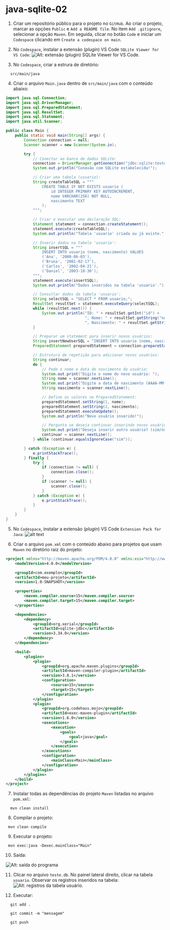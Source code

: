 # java-sqlite-02

1) Criar um repositório público para o projeto no `GitHub`. Ao criar o projeto, marcar as opções `Public` e `Add a README file`. No item `Add .gitignore`, selecionar a opção `Maven`. Em seguida, clicar no botão `Code` e iniciar um `Codespace` clicando em `Create a codespace on main`.

2) No `Codespace`, instalar a extensão (_plugin_) VS Code `SQLite Viewer for VS Code`:
![Alt: extensão (plugin) SQLite Viewer for VS Code.](SQLiteViewerForVSCode.png)

3) No `Codespace`, criar a estrura de diretório:
```
  src/main/java
```

4) Criar o arquivo `Main.java` dentro de `src/main/java` com o conteúdo abaixo:
```java
import java.sql.Connection;
import java.sql.DriverManager;
import java.sql.PreparedStatement;
import java.sql.ResultSet;
import java.sql.Statement;
import java.util.Scanner;

public class Main {
    public static void main(String[] args) {
        Connection connection = null;
        Scanner scanner = new Scanner(System.in);

        try {
            // Conectar ao banco de dados SQLite:
            connection = DriverManager.getConnection("jdbc:sqlite:teste.db");
            System.out.println("Conexão com SQLite estabelecida!");

            // Criar uma tabela (usuario):
            String createTableSQL = """
                CREATE TABLE IF NOT EXISTS usuario (
                    id INTEGER PRIMARY KEY AUTOINCREMENT, 
                    nome VARCHAR(256) NOT NULL, 
                    nascimento TEXT
                );
            """;

            // Criar e executar uma declaração SQL:
            Statement statement = connection.createStatement();
            statement.execute(createTableSQL);
            System.out.println("Tabela 'usuario' criada ou já existe.");

            // Inserir dados na tabela 'usuario':
            String insertSQL = """
                INSERT INTO usuario (nome, nascimento) VALUES 
                ('Ana', '2000-06-03'), 
                ('Bruna', '2001-02-17'),
                ('Carlos', '2002-04-21'),
                ('Daniel', '2003-10-30');
            """;
            statement.execute(insertSQL);
            System.out.println("Dados inseridos na tabela 'usuario'.");

            // Consultar dados da tabela 'usuario':
            String selectSQL = "SELECT * FROM usuario;";
            ResultSet resultSet = statement.executeQuery(selectSQL);
            while (resultSet.next()) {
                System.out.println("ID: " + resultSet.getInt("id") + 
                                   ", Nome: " + resultSet.getString("nome") +
                                   ", Nascimento: " + resultSet.getString("nascimento"));
            }

            // Preparar um statement para inserir novos usuários:
            String insertNewUserSQL = "INSERT INTO usuario (nome, nascimento) VALUES (?, ?)";
            PreparedStatement preparedStatement = connection.prepareStatement(insertNewUserSQL);

            // Estrutura de repetição para adicionar novos usuários:
            String continuar;
            do {
                // Pede o nome e data de nascimento do usuário:
                System.out.print("Digite o nome do novo usuário: ");
                String nome = scanner.nextLine();
                System.out.print("Digite a data de nascimento (AAAA-MM-DD): ");
                String nascimento = scanner.nextLine();

                // Define os valores no PreparedStatement:
                preparedStatement.setString(1, nome);
                preparedStatement.setString(2, nascimento);
                preparedStatement.executeUpdate();
                System.out.println("Novo usuário inserido!");

                // Pergunta se deseja continuar inserindo novos usuários:
                System.out.print("Deseja inserir outro usuário? (sim/não): ");
                continuar = scanner.nextLine();
            } while (continuar.equalsIgnoreCase("sim"));

        } catch (Exception e) {
            e.printStackTrace();
        } finally {
            try {
                if (connection != null) {
                    connection.close();
                }
                if (scanner != null) {
                    scanner.close();
                }
            } catch (Exception e) {
                e.printStackTrace();
            }
        }
    }
}
```

5) No `Codespace`, instalar a extensão (_plugin_) VS Code `Extension Pack for Java`:
![alt text](ExtensionPackForJava.png)

6) Criar o arquivo `pom.xml` com o conteúdo abaixo para projetos que usam `Maven` no diretório raiz do projeto:
```xml
<project xmlns="http://maven.apache.org/POM/4.0.0" xmlns:xsi="http://www.w3.org/2001/XMLSchema-instance" xsi:schemaLocation="http://maven.apache.org/POM/4.0.0 http://maven.apache.org/xsd/maven-4.0.0.xsd">
    <modelVersion>4.0.0</modelVersion>

    <groupId>com.exemplo</groupId>
    <artifactId>meu-projeto</artifactId>
    <version>1.0-SNAPSHOT</version>

    <properties>
        <maven.compiler.source>15</maven.compiler.source>
        <maven.compiler.target>15</maven.compiler.target>
    </properties>

    <dependencies>
        <dependency>
            <groupId>org.xerial</groupId>
            <artifactId>sqlite-jdbc</artifactId>
            <version>3.34.0</version>
        </dependency>
    </dependencies>

    <build>
        <plugins>
            <plugin>
                <groupId>org.apache.maven.plugins</groupId>
                <artifactId>maven-compiler-plugin</artifactId>
                <version>3.8.1</version>
                <configuration>
                    <source>15</source>
                    <target>15</target>
                </configuration>
            </plugin>
            <plugin>
                <groupId>org.codehaus.mojo</groupId>
                <artifactId>exec-maven-plugin</artifactId>
                <version>1.6.0</version>
                <executions>
                    <execution>
                        <goals>
                            <goal>java</goal>
                        </goals>
                    </execution>
                </executions>
                <configuration>
                    <mainClass>Main</mainClass>
                </configuration>
            </plugin>
        </plugins>
    </build>
</project>

```
 
 7) Instalar todas as dependências do projeto `Maven` listadas no arquivo `pom.xml`:
```
  mvn clean install
```

 8) Compilar o projeto:
 ```
  mvn clean compile
 ```

 9) Executar o projeto:
 ```
  mvn exec:java -Dexec.mainClass="Main"
 ```
 
 10) Saída:
 
 ![Alt: saída do programa](SaidaDoPrograma.png)

 11) Clicar no arquivo `teste.db`. No painel lateral direito, clicar na tabela `usuario`. Observar os registros inseridos na tabela:
![Alt: registros da tabela usuário.](TabelaUsuario.png)

12) Executar:
```
  git add .
```

```
  git commit -m "mensagem"
```

```
  git push
```